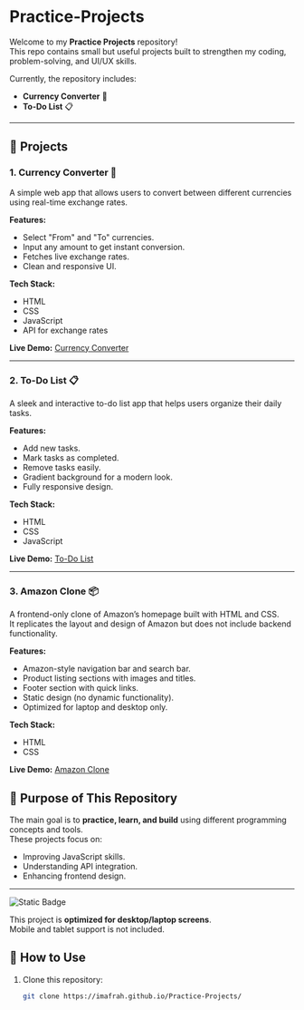 # Practice-Projects

Welcome to my **Practice Projects** repository!  
This repo contains small but useful projects built to strengthen my coding, problem-solving, and UI/UX skills.

Currently, the repository includes:

- **Currency Converter** 💱
- **To-Do List** 📋

---

## 📂 Projects

### 1. Currency Converter 💱
A simple web app that allows users to convert between different currencies using real-time exchange rates.

**Features:**
- Select "From" and "To" currencies.
- Input any amount to get instant conversion.
- Fetches live exchange rates.
- Clean and responsive UI.

**Tech Stack:**
- HTML
- CSS
- JavaScript
- API for exchange rates

**Live Demo:** [Currency Converter](https://imafrah.github.io/Practice-Projects/Courrency/)

---

### 2. To-Do List 📋
A sleek and interactive to-do list app that helps users organize their daily tasks.

**Features:**
- Add new tasks.
- Mark tasks as completed.
- Remove tasks easily.
- Gradient background for a modern look.
- Fully responsive design.

**Tech Stack:**
- HTML
- CSS
- JavaScript

**Live Demo:** [To-Do List](https://imafrah.github.io/Practice-Projects/To-do-List/)

---
### 3. Amazon Clone 📦

A frontend-only clone of Amazon’s homepage built with HTML and CSS.  
It replicates the layout and design of Amazon but does not include backend functionality.

**Features:**
- Amazon-style navigation bar and search bar.
- Product listing sections with images and titles.
- Footer section with quick links.
- Static design (no dynamic functionality).
- Optimized for laptop and desktop only.

**Tech Stack:**
- HTML
- CSS

**Live Demo:** [Amazon Clone](https://imafrah.github.io/Practice-Projects/To-do-List/)

## 🚀 Purpose of This Repository
The main goal is to **practice, learn, and build** using different programming concepts and tools.  
These projects focus on:
- Improving JavaScript skills.
- Understanding API integration.
- Enhancing frontend design.

---

![Static Badge](https://img.shields.io/badge/Device-Desktop%20Only-red?style=for-the-badge)

This project is **optimized for desktop/laptop screens**.  
Mobile and tablet support is not included.

## 📜 How to Use

1. Clone this repository:
   ```bash
   git clone https://imafrah.github.io/Practice-Projects/
